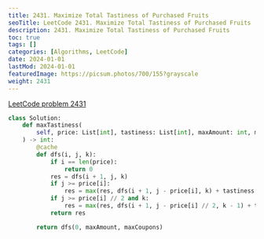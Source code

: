```yaml
---
title: 2431. Maximize Total Tastiness of Purchased Fruits
seoTitle: LeetCode 2431. Maximize Total Tastiness of Purchased Fruits | Python solution and explanation
description: 2431. Maximize Total Tastiness of Purchased Fruits
toc: true
tags: []
categories: [Algorithms, LeetCode]
date: 2024-01-01
lastMod: 2024-01-01
featuredImage: https://picsum.photos/700/155?grayscale
weight: 2431
---
```


[LeetCode problem 2431](https://leetcode.com/problems/maximize-total-tastiness-of-purchased-fruits/)

```python
class Solution:
    def maxTastiness(
        self, price: List[int], tastiness: List[int], maxAmount: int, maxCoupons: int
    ) -> int:
        @cache
        def dfs(i, j, k):
            if i == len(price):
                return 0
            res = dfs(i + 1, j, k)
            if j >= price[i]:
                res = max(res, dfs(i + 1, j - price[i], k) + tastiness[i])
            if j >= price[i] // 2 and k:
                res = max(res, dfs(i + 1, j - price[i] // 2, k - 1) + tastiness[i])
            return res

        return dfs(0, maxAmount, maxCoupons)

```
